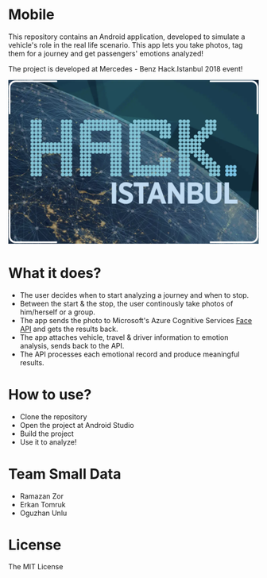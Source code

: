 # Mobile

This repository contains an Android application, developed to simulate a vehicle's role in the real life scenario. This app lets you take photos, tag them for a journey and get passengers' emotions analyzed!

The project is developed at Mercedes - Benz Hack.Istanbul 2018 event!

![Hack Istanbul](hack-istanbul.png)

# What it does?

- The user decides when to start analyzing a journey and when to stop.
- Between the start & the stop, the user continously take photos of him/herself or a group.
- The app sends the photo to Microsoft's Azure Cognitive Services [Face API](https://azure.microsoft.com/en-us/services/cognitive-services/face/) and gets the results back.
- The app attaches vehicle, travel & driver information to emotion analysis, sends back to the API.
- The API processes each emotional record and produce meaningful results.

# How to use?

- Clone the repository
- Open the project at Android Studio
- Build the project
- Use it to analyze!

# Team Small Data

- Ramazan Zor
- Erkan Tomruk
- Oguzhan Unlu

# License

The MIT License
